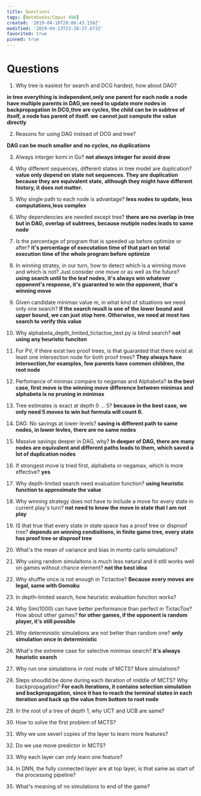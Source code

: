 ```yaml
---
title: Questions
tags: [Notebooks/Cmput 496]
created: '2019-04-10T20:06:43.150Z'
modified: '2019-04-13T23:38:37.673Z'
favorited: true
pinned: true
---
```


# Questions
1. Why tree is easiest for search and DCG hardest, how about DAG?

**in tree everything is independent,only one parent for each node**
**a node have multiple parents in DAG,we need to update more nodes in backpropagation**
**In DCG,thre are cycles, the child can be in subtree of itself, a node has parent of itself. we cannot just compute the value directly**

2. Reasons for using DAG instead of DCG and tree?

**DAG can be much smaller and no cycles, no duplications**

3. Always interger komi in Go?
**not always integer for avoid draw**

4. Why different sequences, different states in tree model are duplication?
**value only depend on state not sequences. They are duplication because they are equivalent state, although they might have different history, it does not matter.**

5. Why single path to each node is advantage?
**less nodes to update, less computations,less complex**

6. Why dependencies are needed except tree?
**there are no overlap in tree but in DAG, overlap of subtrees, because mutiple nodes leads to same node**

7. Is the percentage of program that is speeded up before optimize or after?
**it's percentage of executation time of that part on total execution time of the whole program before optimize**

8. In winning stratey, in our turn, how to detect which is a winning move and which is not? Just consider one move or as well as the future?
**using search until to the leaf nodes, it's always win whatever opponent's response, it's guaranted to win the opponent, that's winning move**

9. Given candidate minimax value m, in what kind of situations we need only one search?
**If the search reuslt is one of the lower bound and upper bound, we can just stop here. Otherwise, we need at most two search to verify this value**

10. Why alphabeta_depth_limited_tictactoe_test.py is blind search?
**not using any heuristic funciton**

11. For PV, if there exist two proof trees, is that guaranted that there exist at least one intersection node for both proof trees?
**They always have intersection,for examples, few parents have common children, the root node**

12. Perfomance of minmax compare to negamax and Alphabeta?
**in the best case, first move is the winning move**
**difference between minimax and alphabeta is no pruning in minimax**

13. Tree estimates is exact at depth 0 ... 5?
**because in the best case, we only need 5 moves to win but formula will count 6.**

14. DAG: No savings at lower levels?
**saving is different path to same nodes, in lower levles, there are no same nodes**

15. Massive savings deeper in DAG, why?
**In deeper of DAG, there are many nodes are equivalent and different paths leads to them, which saved a lot of duplication nodes**

16. If strongest move is tried first, alphabeta or negamax, which is more effective?
**yes**

17. Why depth-limited search need evaluation function?
**using heuristic function to approximate the value**

18. Why winning strategy does not have to include a move for every state in current play's turn?
**not need to know the move in state that I am not play**

19. IS that true that every state in state space has a proof tree or disproof tree?
**depends on winning condisitions, in finite game tree, every state has proof tree or disproof tree**


20. What's the mean of variance and bias in monto carlo simulations?


21. Why using random simulaitons is much less natural and it still works well on games without chance element?
**not the best idea**

22. Why shuffle once is not enough in Tictactoe?
**Because every moves are legal, same with Gomoku**

23. In depth-limited search, how heuristic evaluation funciton works?


24. Why Sim(1000) can have better performance than perfect in TictacToe? How about other games?
**for other games, if the opponent is random player, it's still possible**

25. Why deterministic simulations are not better than random one?
**only simulation once in deterministic**

26. What's the extreme case for selective minimax search?
**it's always heuristic search**

27. Why run one simulations in root node of MCTS? More simulations?

28. Steps shoudld be done during each iteration of middle of MCTS? Why backpropagation?
**For each iterations, it contains selection simulation and backpropagation, since it has to reach the terminal states in each iteration and back up the value from bottom to root node**

29. In the root of a tree of depth 1, why UCT and UCB are same?

30. How to solve the first problem of MCTS?

31. Why we use severl copies of the layer to learn more features?

32. Do we use move predictor in MCTS?

33. Why each layer can only learn one feature?

34. In DNN, the fully connected layer are at top layer, is that same as start of the processing pipeline?

35. What's meaning of no simulations to end of the game?


